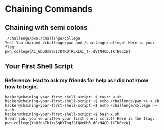 # Chaining Commands 

## Chaining with semi colons

```
 /challenge/pwn;/challenge/college
Yes! You chained /challenge/pwn and /challenge/college! Here is your flag:
pwn.college{Ac_GDuQs9av17DTROTRLKLGi_T-.dVTN4QDL1kTN0czW}
```

## Your First Shell Script 
### Reference: Had to ask my friends for help as I did not know how to begin.
```
hacker@chaining~your-first-shell-script:~$ touch x.sh
hacker@chaining~your-first-shell-script:~$ echo /challenge/pwn >> x.sh
hacker@chaining~your-first-shell-script:~$ echo /challenge/college >> x.sh
hacker@chaining~your-first-shell-script:~$ bash x.sh
Great job, you've written your first shell script! Here is the flag:
pwn.college{YnUfdsTb1rzSqbYTogfSfQdeUM3.dFzN4QDL1kTN0czW}
```

##
###
```

```

##
###
```

```
